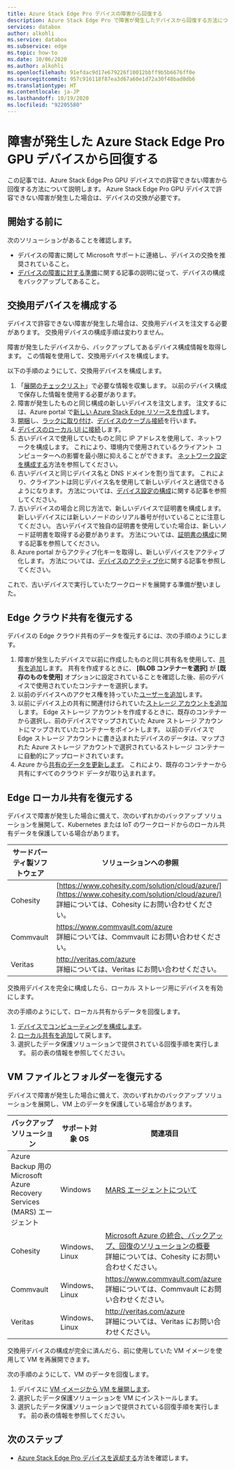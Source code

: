 ```yaml
---
title: Azure Stack Edge Pro デバイスの障害から回復する
description: Azure Stack Edge Pro で障害が発生したデバイスから回復する方法について説明します。
services: databox
author: alkohli
ms.service: databox
ms.subservice: edge
ms.topic: how-to
ms.date: 10/06/2020
ms.author: alkohli
ms.openlocfilehash: 91efdac9d17e679226f10012bbff9b5b6676ff0e
ms.sourcegitcommit: 957c916118f87ea3d67a60e1d72a30f48bad0db6
ms.translationtype: HT
ms.contentlocale: ja-JP
ms.lasthandoff: 10/19/2020
ms.locfileid: "92205580"
---
```

# <a name="recover-from-a-failed-azure-stack-edge-pro-gpu-device"></a>障害が発生した Azure Stack Edge Pro GPU デバイスから回復する 

この記事では、Azure Stack Edge Pro GPU デバイスでの許容できない障害から回復する方法について説明します。 Azure Stack Edge Pro GPU デバイスで許容できない障害が発生した場合は、デバイスの交換が必要です。

## <a name="before-you-begin"></a>開始する前に

次のソリューションがあることを確認します。

- デバイスの障害に関して Microsoft サポートに連絡し、デバイスの交換を推奨されていること。 
- [デバイスの障害に対する準備](azure-stack-edge-gpu-prepare-device-failure.md)に関する記事の説明に従って、デバイスの構成をバックアップしてあること。


## <a name="configure-replacement-device"></a>交換用デバイスを構成する

デバイスで許容できない障害が発生した場合は、交換用デバイスを注文する必要があります。 交換用デバイスの構成手順は変わりません。 

障害が発生したデバイスから、バックアップしてあるデバイス構成情報を取得します。 この情報を使用して、交換用デバイスを構成します。  

以下の手順のようにして、交換用デバイスを構成します。

1. 「[展開のチェックリスト](azure-stack-edge-gpu-deploy-checklist.md)」で必要な情報を収集します。 以前のデバイス構成で保存した情報を使用する必要があります。 
1. 障害が発生したものと同じ構成の新しいデバイスを注文します。  注文するには、Azure portal で[新しい Azure Stack Edge リソースを作成](azure-stack-edge-gpu-deploy-prep.md#)します。
1. [開梱](azure-stack-edge-gpu-deploy-install.md#unpack-the-device)し、[ラックに取り付け](azure-stack-edge-gpu-deploy-install.md#rack-the-device)、[デバイスのケーブル接続](azure-stack-edge-gpu-deploy-install.md#cable-the-device)を行います。 
1. [デバイスのローカル UI に接続](azure-stack-edge-gpu-deploy-connect.md)します。
1. 古いデバイスで使用していたものと同じ IP アドレスを使用して、ネットワークを構成します。 これにより、環境内で使用されているクライアント コンピューターへの影響を最小限に抑えることができます。 [ネットワーク設定を構成する](azure-stack-edge-gpu-deploy-configure-network-compute-web-proxy.md)方法を参照してください。
1. 古いデバイスと同じデバイス名と DNS ドメインを割り当てます。 これにより、クライアントは同じデバイス名を使用して新しいデバイスと通信できるようになります。 方法については、[デバイス設定の構成](azure-stack-edge-gpu-deploy-set-up-device-update-time.md)に関する記事を参照してください。
1. 古いデバイスの場合と同じ方法で、新しいデバイスで証明書を構成します。 新しいデバイスには新しいノードのシリアル番号が付いていることに注意してください。 古いデバイスで独自の証明書を使用していた場合は、新しいノード証明書を取得する必要があります。 方法については、[証明書の構成](azure-stack-edge-gpu-deploy-configure-certificates.md)に関する記事を参照してください。
1. Azure portal からアクティブ化キーを取得し、新しいデバイスをアクティブ化します。 方法については、[デバイスのアクティブ化](azure-stack-edge-gpu-deploy-activate.md)に関する記事を参照してください。

これで、古いデバイスで実行していたワークロードを展開する準備が整いました。

## <a name="restore-edge-cloud-shares"></a>Edge クラウド共有を復元する

デバイスの Edge クラウド共有のデータを復元するには、次の手順のようにします。

1. 障害が発生したデバイスで以前に作成したものと同じ共有名を使用して、[共有を追加](azure-stack-edge-j-series-manage-shares.md#add-a-share)します。 共有を作成するときに、 **[BLOB コンテナーを選択]** が **[既存のものを使用]** オプションに設定されていることを確認した後、前のデバイスで使用されていたコンテナーを選択します。
1. 以前のデバイスへのアクセス権を持っていた[ユーザーを追加](azure-stack-edge-j-series-manage-users.md#add-a-user)します。
1. 以前にデバイス上の共有に関連付けられていた[ストレージ アカウントを追加](azure-stack-edge-j-series-manage-storage-accounts.md#add-an-edge-storage-account)します。 Edge ストレージ アカウントを作成するときに、既存のコンテナーから選択し、前のデバイスでマップされていた Azure ストレージ アカウントにマップされていたコンテナーをポイントします。 以前のデバイスで Edge ストレージ アカウントに書き込まれたデバイスのデータは、マップされた Azure ストレージ アカウントで選択されているストレージ コンテナーに自動的にアップロードされています。
1. Azure から[共有のデータを更新します](azure-stack-edge-j-series-manage-shares.md#refresh-shares)。 これにより、既存のコンテナーから共有にすべてのクラウド データが取り込まれます。

## <a name="restore-edge-local-shares"></a>Edge ローカル共有を復元する

デバイスで障害が発生した場合に備えて、次のいずれかのバックアップ ソリューションを展開して、Kubernetes または IoT のワークロードからのローカル共有データを保護している場合があります。

| サードパーティ製ソフトウェア           | ソリューションへの参照                               |
|--------------------------------|---------------------------------------------------------|
| Cohesity                       | [https://www.cohesity.com/solution/cloud/azure/](https://www.cohesity.com/solution/cloud/azure/) <br> 詳細については、Cohesity にお問い合わせください。          |
| Commvault                      | https://www.commvault.com/azure <br> 詳細については、Commvault にお問い合わせください。 |
| Veritas                        | http://veritas.com/azure <br> 詳細については、Veritas にお問い合わせください。   |

交換用デバイスを完全に構成したら、ローカル ストレージ用にデバイスを有効にします。 

次の手順のようにして、ローカル共有からデータを回復します。 

1. [デバイスでコンピューティングを構成します](azure-stack-edge-gpu-deploy-configure-compute.md)。
1. [ローカル共有を追加](azure-stack-edge-j-series-manage-shares.md#add-a-local-share)して戻します。
1. 選択したデータ保護ソリューションで提供されている回復手順を実行します。 前の表の情報を参照してください。

## <a name="restore-vm-files-and-folders"></a>VM ファイルとフォルダーを復元する

デバイスで障害が発生した場合に備えて、次のいずれかのバックアップ ソリューションを展開し、VM 上のデータを保護している場合があります。



| バックアップ ソリューション        | サポート対象 OS   | 関連項目                                                                |
|-------------------------|----------------|--------------------------------------------------------------------------|
| Azure Backup 用の Microsoft Azure Recovery Services (MARS) エージェント | Windows        | [MARS エージェントについて](/azure/backup/backup-azure-about-mars)    |
| Cohesity                | Windows、Linux | [Microsoft Azure の統合、バックアップ、回復のソリューションの概要](https://www.cohesity.com/solution/cloud/azure) <br>詳細については、Cohesity にお問い合わせください。                          |
| Commvault               | Windows、Linux | https://www.commvault.com/azure <br> 詳細については、Commvault にお問い合わせください。
| Veritas                 | Windows、Linux | http://veritas.com/azure <br> 詳細については、Veritas にお問い合わせください。                    |

交換用デバイスの構成が完全に済んだら、前に使用していた VM イメージを使用して VM を再展開できます。 

次の手順のようにして、VM のデータを回復します。
 
1. デバイスに [VM イメージから VM を展開します](azure-stack-edge-gpu-deploy-virtual-machine-templates.md)。 
1. 選択したデータ保護ソリューションを VM にインストールします。
1. 選択したデータ保護ソリューションで提供されている回復手順を実行します。 前の表の情報を参照してください。

## <a name="next-steps"></a>次のステップ

- [Azure Stack Edge Pro デバイスを返却する](azure-stack-edge-return-device.md)方法を確認します。
